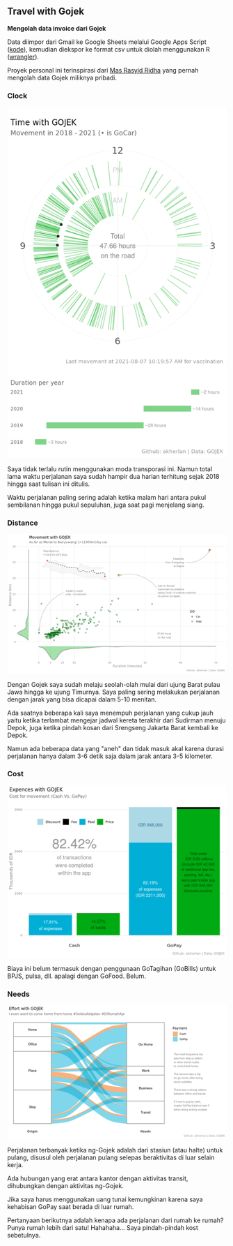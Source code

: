 ## Travel with Gojek

**Mengolah data invoice dari Gojek**

Data diimpor dari Gmail ke Google Sheets melalui Google Apps Script ([kode](code.gs)), kemudian diekspor ke format csv untuk diolah menggunakan R ([wrangler](1-wrangling.R)).

Proyek personal ini terinspirasi dari [Mas Rasyid Ridha](http://rasyidridha.com/datague/data-gojek/) yang pernah mengolah data Gojek miliknya pribadi.

### Clock

![time with gojek](figs/clock.png)

Saya tidak terlalu rutin menggunakan moda transporasi ini. Namun total lama waktu perjalanan saya sudah hampir dua harian terhitung sejak 2018 hingga saat tulisan ini ditulis.

Waktu perjalanan paling sering adalah ketika malam hari antara pukul sembilanan hingga pukul sepuluhan, juga saat pagi menjelang siang.

### Distance

![movement with gojek](figs/distance_map.png)

Dengan Gojek saya sudah melaju seolah-olah mulai dari ujung Barat pulau Jawa hingga ke ujung Timurnya. Saya paling sering melakukan perjalanan dengan jarak yang bisa dicapai dalam 5-10 menitan.

Ada saatnya beberapa kali saya menempuh perjalanan yang cukup jauh yaitu ketika terlambat mengejar jadwal kereta terakhir dari Sudirman menuju Depok, juga ketika pindah kosan dari Srengseng Jakarta Barat kembali ke Depok.

Namun ada beberapa data yang "aneh" dan tidak masuk akal karena durasi perjalanan hanya dalam 3-6 detik saja dalam jarak antara 3-5 kilometer.

### Cost

![expenses with gojek](figs/cost.png)

Biaya ini belum termasuk dengan penggunaan GoTagihan (GoBills) untuk BPJS, pulsa, dll. apalagi dengan GoFood. Belum.

### Needs

![effort with gojek](figs/needs.png)

Perjalanan terbanyak ketika ng-Gojek adalah dari stasiun (atau halte) untuk pulang, disusul oleh perjalanan pulang selepas beraktivitas di luar selain kerja.

Ada hubungan yang erat antara kantor dengan aktivitas transit, dihubungkan dengan aktivitas ng-Gojek.

Jika saya harus menggunakan uang tunai kemungkinan karena saya kehabisan GoPay saat berada di luar rumah.

Pertanyaan berikutnya adalah kenapa ada perjalanan dari rumah ke rumah? Punya rumah lebih dari satu! Hahahaha... Saya pindah-pindah kost sebetulnya.
